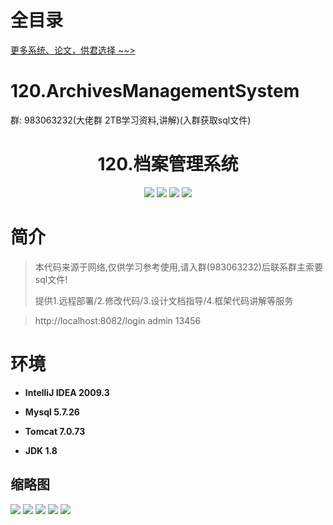 # 全目录

[更多系统、论文，供君选择 ~~>](https://www.yuque.com/wisebit/blog)

# 120.ArchivesManagementSystem

<p>群: 983063232(大佬群 2TB学习资料,讲解)(入群获取sql文件)</p>

<p><h1 align="center">120.档案管理系统</h1></p>


<p align="center">
	<img src="https://img.shields.io/badge/jdk-1.8-orange.svg"/>
    <img src="https://img.shields.io/badge/springboot-5.x-lightgrey.svg"/>
    <img src="https://img.shields.io/badge/html-5.x-blue.svg"/>
    <img src="https://img.shields.io/badge/mysql-5.x-yellow.svg"/>
</p>

# 简介


> 本代码来源于网络,仅供学习参考使用,请入群(983063232)后联系群主索要sql文件!
>
> 提供1.远程部署/2.修改代码/3.设计文档指导/4.框架代码讲解等服务

>http://localhost:8082/login   admin  13456

# 环境

- <b>IntelliJ IDEA 2009.3</b>

- <b>Mysql 5.7.26</b>

- <b>Tomcat 7.0.73</b>

- <b>JDK 1.8</b>




## 缩略图

![](https://bitwise.oss-cn-heyuan.aliyuncs.com/2024/9/10/db9e54e3-b636-41d9-8de2-22706d638683.png)
![](https://bitwise.oss-cn-heyuan.aliyuncs.com/2024/9/10/40441289-773a-465e-aa44-478fd583b402.png)
![](https://bitwise.oss-cn-heyuan.aliyuncs.com/2024/9/10/f065d30f-97ae-45a2-89ae-dae574536f46.png)
![](https://bitwise.oss-cn-heyuan.aliyuncs.com/2024/9/10/7216d35a-67af-4de4-bf3d-22d481b6cc49.png)
![](https://bitwise.oss-cn-heyuan.aliyuncs.com/2024/9/10/3daac31b-ee43-412a-8905-88c323813985.png)


